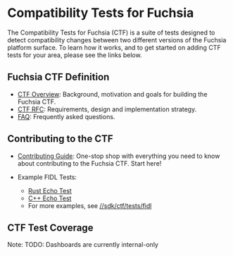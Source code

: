 # Compatibility Tests for Fuchsia

The Compatibility Tests for Fuchsia (CTF) is a suite of tests designed
to detect compatibility changes between two different versions of the
Fuchsia platform surface.  To learn how it works, and to get started on adding
CTF tests for your area, please see the links below.

## Fuchsia CTF Definition

* [CTF Overview][overview]: Background, motivation and goals for building the
Fuchsia CTF.
* [CTF RFC][rfc15]: Requirements, design and implementation strategy.
* [FAQ][faq]: Frequently asked questions.

## Contributing to the CTF

* [Contributing Guide][contributing]: One-stop shop with everything you need
to know about contributing to the Fuchsia CTF. Start here!

* Example FIDL Tests:
  * [Rust Echo Test][rust_echo_test]
  * [C++ Echo Test][cpp_echo_test]
  * For more examples, see [//sdk/ctf/tests/fidl][existing_tests]

## CTF Test Coverage

Note: TODO: Dashboards are currently internal-only

[overview]: /development/testing/ctf/compatibility_testing.md
[rfc15]: /contribute/governance/rfcs/0015_cts.md
[faq]: /development/testing/ctf/faq.md
[contributing]: /development/testing/ctf/contributing_tests.md
[cpp_echo_test]: /sdk/ctf/tests/examples/fidl/fuchsia.examples/cc/
[rust_echo_test]: /sdk/ctf/tests/examples/fidl/fuchsia.examples/rust/
[existing_tests]: /sdk/ctf/tests/fidl/
